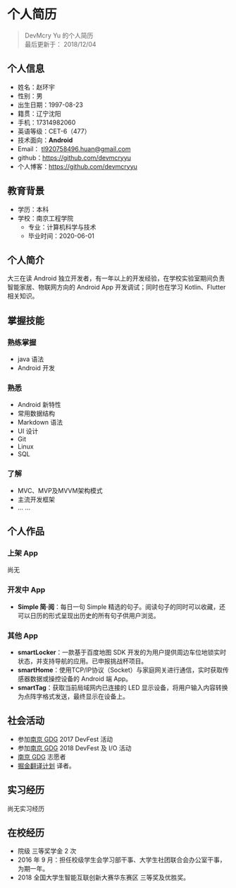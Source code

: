 # 个人简历
> DevMcry Yu 的个人简历  
最后更新于： 2018/12/04

## 个人信息
- 姓名：赵环宇
- 性别：男
- 出生日期：1997-08-23
- 籍贯：辽宁沈阳
- 手机：17314982060
- 英语等级：CET-6（477）
- 技术面向：**Android**
- Email： tl920758496.huan@gmail.com
- github：https://github.com/devmcryyu
- 个人博客：https://github.com/devmcryyu

## 教育背景
- 学历：本科
- 学校：南京工程学院
  - 专业：计算机科学与技术
  - 毕业时间：2020-06-01

## 个人简介
大三在读 Android 独立开发者，有一年以上的开发经验，在学校实验室期间负责智能家居、物联网方向的 Android App 开发调试；同时也在学习 Kotlin、Flutter 相关知识。

## 掌握技能
### 熟练掌握
- java 语法
- Android 开发
### 熟悉
- Android 新特性
- 常用数据结构
- Markdown 语法
- UI 设计
- Git
- Linux
- SQL
### 了解
- MVC、MVP及MVVM架构模式
- 主流开发框架
- ... ...

## 个人作品
### 上架 App
尚无
### 开发中 App
- **Simple 简·阅**：每日一句 Simple 精选的句子。阅读句子的同时可以收藏，还可以日历的形式呈现出历史的所有句子供用户浏览。
### 其他 App
- **smartLocker**：一款基于百度地图 SDK 开发的为用户提供周边车位地锁实时状态，并支持导航的应用。已申报挑战杯项目。
- **smartHome**：使用TCP/IP协议（Socket）与家庭网关进行通信，实时获取传感器数据或操控设备的 Android 端 App。
- **smartTag**：获取当前局域网内已连接的 LED 显示设备，将用户输入内容转换为点阵字格式发送，最终显示在设备上。

## 社会活动
- 参加[南京 GDG](https://chinagdg.org/p/gdg-nanjing/) 2017 DevFest 活动
- 参加[南京 GDG](https://chinagdg.org/p/gdg-nanjing/) 2018 DevFest 及 I/O 活动
- [南京 GDG](https://chinagdg.org/p/gdg-nanjing/) 志愿者
- [掘金翻译计划](https://juejin.im/tag/%E6%8E%98%E9%87%91%E7%BF%BB%E8%AF%91%E8%AE%A1%E5%88%92) 译者。
## 实习经历
尚无实习经历
## 在校经历
- 院级 三等奖学金 2 次
- 2016 年 9 月：担任校级学生会学习部干事、大学生社团联合会办公室干事，为期一年。
- 2018 全国大学生智能互联创新大赛华东赛区 三等奖及优胜奖。
